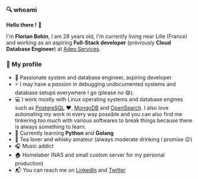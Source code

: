 ### :mag: whoami

**Hello there !** :raising_hand:

I'm **Florian Bobin**, I am 28 years old, I'm currently living near Lille (France) and working as an aspiring **Full-Stack developer** (previously **Cloud Database Engineer**) at [Adeo Services](https://www.adeo.com/).

### :rocket: My profile

* :construction_worker: Passionate system and database engineer, aspiring developer
* :zap: I may have a *passion* in debugging undocumented systems and database setups everywhere I go (please no :sweat_smile:).
* :computer: I work mostly with Linux operating systems and database engines such as [PostgreSQL](https://www.postgresql.org/) :heart:, [MongoDB](https://www.mongodb.com/) and [OpenSearch](https://opensearch.org/). I also love automating my work in every way possible and you can also find me tinkering *too much* with various softwares to break things because there is always something to learn.
* :seedling: Currently learning **Python** and **Golang**
* :tea: Tea lover and whisky amateur (always moderate drinking I promise :wink:)
* :headphones: Music addict
* :house: Homelaber (NAS and small custom server for my personal production)
* :mailbox_with_mail: You can reach me on [LinkedIn](https://www.linkedin.com/in/florian-bobin/) and [Twitter](https://twitter.com/fbn587)

<!--
**f-bn/f-bn** is a ✨ _special_ ✨ repository because its `README.md` (this file) appears on your GitHub profile.

Here are some ideas to get you started:

- 🔭 I’m currently working on ...
- 🌱 I’m currently learning ...
- 👯 I’m looking to collaborate on ...
- 🤔 I’m looking for help with ...
- 💬 Ask me about ...
- 📫 How to reach me: ...
- 😄 Pronouns: ...
- ⚡ Fun fact: ...
-->
